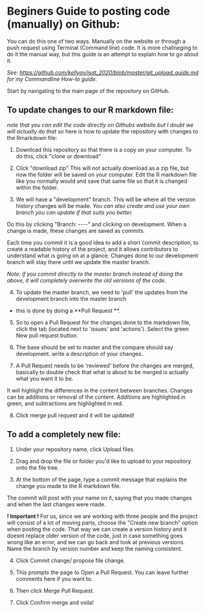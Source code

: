 # Beginers Guide to posting code (manually) on Github:

You can do this one of two ways. Manually on the website or through a push request using Terminal (Command line) code. 
  It is more challneging to do it the manual way, but this guide is an attempt to explain how to go about it.

*See: https://github.com/kellyav/isat_2020/blob/master/git_upload_guide.md for my Commandline How-to guide.*


Start by navigating to the main page of the repository on GitHub.

## To update changes to our R markdown file: 
*note that you can edit the code directly on Githubs website 
but I doubt we will actually do that so* here is how to update the repository with changes to the Rmarkdown file:

1. Download this repository so that there is a copy on your computer. To do this, click "clone or download"

2. Click "download zip" This will not actually download as a zip file, but now the folder will be saved on your computer. 
Edit the R markdown file like you normally would and save that same file so that it is changed within the folder. 

3. We will have a "development" branch. This will be where all the version history changes will be made. 
*You can also create and use your own branch you can update if that suits you better.*

Do this by clicking "Branch: ----" and clicking on development. 
When a change is made, these changes are saved as _commits._

Each time you commit it is a good idea to add a short commit description, to create a readable history of the project, 
and it allows contributors to understand what is going on at a glance.
Changes done to our development branch will stay there until we update the master branch.

*Note: if you commit directly to the master branch instead of doing the above, 
it will completely overwrite the old versions of the code.*


4. To update the master branch, we need to 'pull' the updates from the development branch into the master branch 
- this is done by doing a **Pull Request **.

5. So to open a Pull Request for the changes done to the markdown file, click the tab (located next to 'issues' and 'actions').
Select the green New pull request button.

6. The base should be set to master and the compare should say development. write a description of your changes.

7. A Pull Request needs to be 'reviewed' before the changes are merged, 
basically to double check that what is about to be merged is actually what you want it to be.

It will highlight the differences in the content between branches. 
Changes can be additions or removal of the content. 
Additions are highlighted in green, and subtractions are highlighted in red.


8. Click merge pull request and it will be updated!


## To add a completely new file: 
1. Under your repository name, click Upload files.

2. Drag and drop the file or folder you'd like to upload to your repository onto the file tree.

3. At the bottom of the page, type a commit message that explains the change you made to the R markdown file. 

The commit will post with your name on it, saying that you made changes and when the last changes were made. 

**! Important !** For us, since we are working with three people and the project will consist of a lot of moving parts, 
choose the "Create new branch" option when posting the code. That way we can create a version history and it doesnt replace older version of the code, just in case something goes wrong like an error, and we can go back and look at previous versions.
Name the branch by version number and keep the naming consistent. 

4. Click Commit change/ propose file change.

5. This prompts the page to Open a Pull Request. You can leave further comments here if you want to. 

6. Then click Merge Pull Request.  

7. Click Confirm merge and voila!

